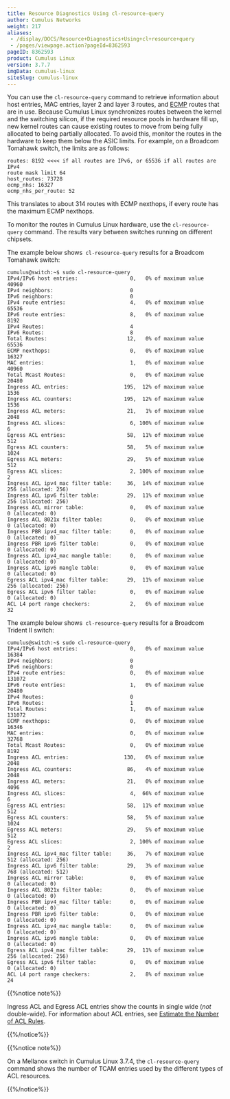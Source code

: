 ```yaml
---
title: Resource Diagnostics Using cl-resource-query
author: Cumulus Networks
weight: 217
aliases:
 - /display/DOCS/Resource+Diagnostics+Using+cl+resource+query
 - /pages/viewpage.action?pageId=8362593
pageID: 8362593
product: Cumulus Linux
version: 3.7.7
imgData: cumulus-linux
siteSlug: cumulus-linux
---
```

You can use the `cl-resource-query` command to retrieve information
about host entries, MAC entries, layer 2 and layer 3 routes, and
[ECMP](/cumulus-linux/Layer-3/Network-Topology/#load-balancing)
routes that are in use. Because Cumulus Linux synchronizes routes
between the kernel and the switching silicon, if the required resource
pools in hardware fill up, new kernel routes can cause existing routes
to move from being fully allocated to being partially allocated. To
avoid this, monitor the routes in the hardware to keep them below the
ASIC limits. For example, on a Broadcom Tomahawk switch, the limits are
as follows:

    routes: 8192 <<<< if all routes are IPv6, or 65536 if all routes are IPv4
    route mask limit 64
    host_routes: 73728
    ecmp_nhs: 16327
    ecmp_nhs_per_route: 52

This translates to about 314 routes with ECMP nexthops, if every route
has the maximum ECMP nexthops.

To monitor the routes in Cumulus Linux hardware, use the
`cl-resource-query` command. The results vary between switches running
on different chipsets.

The example below shows`  cl-resource-query ` results for a Broadcom
Tomahawk switch:

    cumulus@switch:~$ sudo cl-resource-query
    IPv4/IPv6 host entries:                 0,   0% of maximum value  40960
    IPv4 neighbors:                         0
    IPv6 neighbors:                         0
    IPv4 route entries:                     4,   0% of maximum value  65536
    IPv6 route entries:                     8,   0% of maximum value   8192
    IPv4 Routes:                            4
    IPv6 Routes:                            8
    Total Routes:                          12,   0% of maximum value  65536
    ECMP nexthops:                          0,   0% of maximum value  16327
    MAC entries:                            1,   0% of maximum value  40960
    Total Mcast Routes:                     0,   0% of maximum value  20480
    Ingress ACL entries:                  195,  12% of maximum value   1536
    Ingress ACL counters:                 195,  12% of maximum value   1536
    Ingress ACL meters:                    21,   1% of maximum value   2048
    Ingress ACL slices:                     6, 100% of maximum value      6
    Egress ACL entries:                    58,  11% of maximum value    512
    Egress ACL counters:                   58,   5% of maximum value   1024
    Egress ACL meters:                     29,   5% of maximum value    512
    Egress ACL slices:                      2, 100% of maximum value      2
    Ingress ACL ipv4_mac filter table:     36,  14% of maximum value    256 (allocated: 256)
    Ingress ACL ipv6 filter table:         29,  11% of maximum value    256 (allocated: 256)
    Ingress ACL mirror table:               0,   0% of maximum value      0 (allocated: 0)
    Ingress ACL 8021x filter table:         0,   0% of maximum value      0 (allocated: 0)
    Ingress PBR ipv4_mac filter table:      0,   0% of maximum value      0 (allocated: 0)
    Ingress PBR ipv6 filter table:          0,   0% of maximum value      0 (allocated: 0)
    Ingress ACL ipv4_mac mangle table:      0,   0% of maximum value      0 (allocated: 0)
    Ingress ACL ipv6 mangle table:          0,   0% of maximum value      0 (allocated: 0)
    Egress ACL ipv4_mac filter table:      29,  11% of maximum value    256 (allocated: 256)
    Egress ACL ipv6 filter table:           0,   0% of maximum value      0 (allocated: 0)
    ACL L4 port range checkers:             2,   6% of maximum value     32

The example below shows`  cl-resource-query ` results for a Broadcom
Trident II switch:

    cumulus@switch:~$ sudo cl-resource-query
    IPv4/IPv6 host entries:                 0,   0% of maximum value  16384
    IPv4 neighbors:                         0
    IPv6 neighbors:                         0
    IPv4 route entries:                     0,   0% of maximum value 131072
    IPv6 route entries:                     1,   0% of maximum value  20480
    IPv4 Routes:                            0
    IPv6 Routes:                            1
    Total Routes:                           1,   0% of maximum value 131072
    ECMP nexthops:                          0,   0% of maximum value  16346
    MAC entries:                            0,   0% of maximum value  32768
    Total Mcast Routes:                     0,   0% of maximum value   8192
    Ingress ACL entries:                  130,   6% of maximum value   2048
    Ingress ACL counters:                  86,   4% of maximum value   2048
    Ingress ACL meters:                    21,   0% of maximum value   4096
    Ingress ACL slices:                     4,  66% of maximum value      6
    Egress ACL entries:                    58,  11% of maximum value    512
    Egress ACL counters:                   58,   5% of maximum value   1024
    Egress ACL meters:                     29,   5% of maximum value    512
    Egress ACL slices:                      2, 100% of maximum value      2
    Ingress ACL ipv4_mac filter table:     36,   7% of maximum value    512 (allocated: 256)
    Ingress ACL ipv6 filter table:         29,   3% of maximum value    768 (allocated: 512)
    Ingress ACL mirror table:               0,   0% of maximum value      0 (allocated: 0)
    Ingress ACL 8021x filter table:         0,   0% of maximum value      0 (allocated: 0)
    Ingress PBR ipv4_mac filter table:      0,   0% of maximum value      0 (allocated: 0)
    Ingress PBR ipv6 filter table:          0,   0% of maximum value      0 (allocated: 0)
    Ingress ACL ipv4_mac mangle table:      0,   0% of maximum value      0 (allocated: 0)
    Ingress ACL ipv6 mangle table:          0,   0% of maximum value      0 (allocated: 0)
    Egress ACL ipv4_mac filter table:      29,  11% of maximum value    256 (allocated: 256)
    Egress ACL ipv6 filter table:           0,   0% of maximum value      0 (allocated: 0)
    ACL L4 port range checkers:             2,   8% of maximum value     24

{{%notice note%}}

Ingress ACL and Egress ACL entries show the counts in single wide (*not*
double-wide). For information about ACL entries, see
[Estimate the Number of ACL Rules](/cumulus-linux/System-Configuration/Netfilter-ACLs/#estimate-the-number-of-rules).

{{%/notice%}}

{{%notice note%}}

On a Mellanox switch in Cumulus Linux 3.7.4, the `cl-resource-query`
command shows the number of TCAM entries used by the different types of
ACL resources.

{{%/notice%}}
